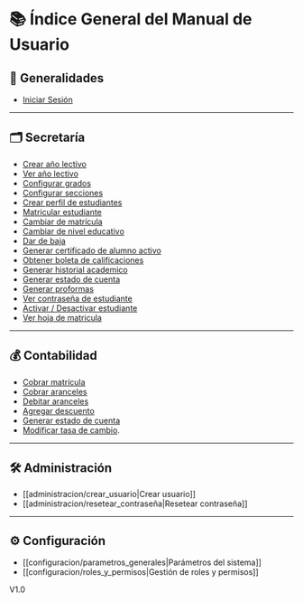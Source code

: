 # 📚 Índice General del Manual de Usuario

## 🏁 Generalidades
- [Iniciar Sesión](doc/generalidades/Iniciar%20sesión.md)

---

## 🗂️ Secretaría
- [Crear año lectivo](doc/secretaria/Crear%20año%20lectivo.md)
- [Ver año lectivo](doc/secretaria/Ver%20año%20lectivo.md)
- [Configurar grados](doc/secretaria/Configurar%20grados.md)
- [Configurar secciones](doc/secretaria/Configurar%20secciones.md)
- [Crear perfil de estudiantes](doc/secretaria/Crear%20perfil%20de%20estudiante.md)
- [Matricular estudiante](doc/secretaria/Matricular%20estudiante.md)
- [Cambiar de matrícula](doc/secretaria/Cambio%20de%20matricula.md) 
- [Cambiar de nivel educativo](doc/secretaria/Cambiar%20nivel.md)
- [Dar de baja](doc/secretaria/Dar%20de%20baja.md)
- [Generar certificado de alumno activo](doc/secretaria/Generar%20certificado%20alumno%20activo.md)
- [Obtener boleta de calificaciones](doc/secretaria/Obtener%20boleta.md)
- [Generar historial academico](doc/secretaria/Generar%20historial%20academico.md)
- [Generar estado de cuenta](doc/secretaria/Generar%20estado%20de%20cuenta%20secretaria.md)
- [Generar proformas](doc/secretaria/Generar%20proformas.md)
- [Ver contraseña de estudiante](doc/secretaria/Ver%20contraseña%20estudiante.md)
- [Activar / Desactivar estudiante](doc/secretaria/Deshabilitar%20estudiante.md)
- [Ver hoja de matricula](/doc/secretaria/Obtener%20hoja%20de%20matricula.md)
---

## 💰 Contabilidad
- [Cobrar matrícula](doc/contabilidad/Cobrar%20matricula.md)
- [Cobrar aranceles](doc/contabilidad/Cobrar%20aranceles.md)
- [Debitar aranceles](doc/contabilidad/Debitar%20aranceles.md)
- [Agregar descuento](doc/contabilidad/Agregar%20descuentos.md)
- [Generar estado de cuenta](doc/contabilidad/Generar%20estado%20de%20cuenta%20contabilidad.md)
- [Modificar tasa de cambio](doc/contabilidad/Modificar%20tasa%20de%20cambio.md).
---

## 🛠️ Administración
- [[administracion/crear_usuario|Crear usuario]]
- [[administracion/resetear_contraseña|Resetear contraseña]]

---

## ⚙️ Configuración
- [[configuracion/parametros_generales|Parámetros del sistema]]
- [[configuracion/roles_y_permisos|Gestión de roles y permisos]]


V1.0

